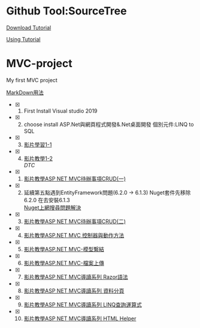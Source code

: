 # Github Tool:SourceTree
[Download Tutorial](https://ithelp.ithome.com.tw/articles/10206852)

[Using Tutorial](https://s81679.github.io/2020/04/09/start-sourcetree/)
# MVC-project
My first MVC project

[MarkDown用法](https://ithelp.ithome.com.tw/articles/10203758)
- [x] 1. First Install Visual studio 2019
- [x] 2. choose install ASP.Net與網頁程式開發&.Net桌面開發  個別元件:LINQ to SQL
- [x] 3. [影片學習1-1](https://www.youtube.com/watch?v=9spaHik87-A)
- [x] 4. [影片教學1-2](https://www.youtube.com/watch?v=BFkIFg1iFLo)  
_DTC_
- [x] 1. [影片教學ASP NET MVC待辦事項CRUD(一)](https://www.youtube.com/watch?v=GhwVSzJZoHk&list=PLygCabSM5MspocL_cCQtf27E3aYojmdgn)
- [x] 2. 延續第五點遇到EntityFramework問題(6.2.0 -> 6.1.3) Nuget套件先移除6.2.0 在去安裝6.1.3  
[Nuget上網搜尋問題解決](https://dotblogs.com.tw/OldNick/2017/03/24/162927)
- [x] 3. [影片教學ASP NET MVC待辦事項CRUD(二)](https://www.youtube.com/watch?v=GhwVSzJZoHk&list=PLygCabSM5MspocL_cCQtf27E3aYojmdgn)
- [x] 4. [影片教學ASP.NET MVC 控制器與動作方法](https://www.youtube.com/watch?v=li9sMIdNEho&list=PLygCabSM5MspocL_cCQtf27E3aYojmdgn&index=4)
- [x] 5. [影片教學ASP.NET MVC-模型繫結](https://www.youtube.com/watch?v=li9sMIdNEho&list=PLygCabSM5MspocL_cCQtf27E3aYojmdgn&index=5)
- [x] 6. [影片教學ASP.NET MVC-檔案上傳](https://www.youtube.com/watch?v=Ua-qf7H3MvY&list=PLygCabSM5MspocL_cCQtf27E3aYojmdgn&index=5)
- [x] 7. [影片教學ASP NET MVC導讀系列 Razor語法](https://www.youtube.com/watch?v=kZasZccu0MU&list=PLygCabSM5MspocL_cCQtf27E3aYojmdgn&index=6)
- [x] 8. [影片教學ASP NET MVC導讀系列 資料分頁](https://www.youtube.com/watch?v=WHCWWxFLhko&list=PLygCabSM5MspocL_cCQtf27E3aYojmdgn&index=8)
- [x] 9. [影片教學ASP NET MVC導讀系列 LINQ查詢運算式](https://www.youtube.com/watch?v=uwrh0UOEu24&list=PLygCabSM5MspocL_cCQtf27E3aYojmdgn&index=8)
- [x] 10. [影片教學ASP NET MVC導讀系列 HTML Helper](https://www.youtube.com/watch?v=AaZOHBgKvUk&list=PLygCabSM5MspocL_cCQtf27E3aYojmdgn&index=9)



